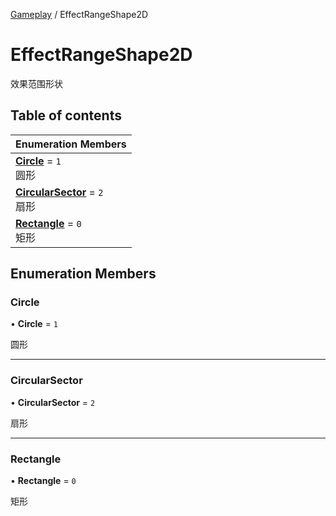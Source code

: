 [Gameplay](../modules/Gameplay.Gameplay.md) / EffectRangeShape2D

# EffectRangeShape2D <Badge type="tip" text="Enumeration" /> <Score text="EffectRangeShape2D" />

效果范围形状

## Table of contents

| Enumeration Members |
| :-----|
| **[Circle](Gameplay.EffectRangeShape2D.md#circle)** = ``1`` <br> 圆形|
| **[CircularSector](Gameplay.EffectRangeShape2D.md#circularsector)** = ``2`` <br> 扇形|
| **[Rectangle](Gameplay.EffectRangeShape2D.md#rectangle)** = ``0`` <br> 矩形|

## Enumeration Members

### Circle <Score text="Circle" /> 

• **Circle** = ``1``

圆形

___

### CircularSector <Score text="CircularSector" /> 

• **CircularSector** = ``2``

扇形

___

### Rectangle <Score text="Rectangle" /> 

• **Rectangle** = ``0``

矩形
